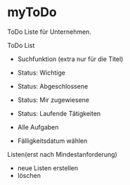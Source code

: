 # myToDo

ToDo Liste für Unternehmen.

ToDo List
- Suchfunktion (extra nur für die Titel)
- Status: Wichtige 
- Status: Abgeschlossene
- Status: Mir zugewiesene
- Status: Laufende Tätigkeiten
- Alle Aufgaben

- Fälligkeitsdatum wählen

Listen(erst nach Mindestanforderung)
- neue Listen erstellen
- löschen

